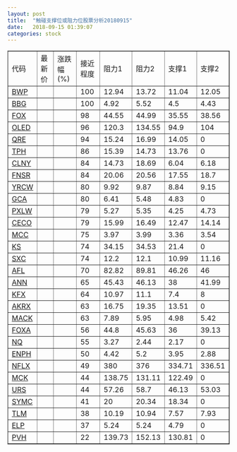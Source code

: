 ```yaml
---
layout: post
title:  "触碰支撑位或阻力位股票分析20180915"
date:   2018-09-15 01:39:07
categories: stock
---
```

<script type="text/javascript">
var stockList = []
stockList.push('gb_bwp');
stockList.push('gb_bbg');
stockList.push('gb_fox');
stockList.push('gb_oled');
stockList.push('gb_qre');
stockList.push('gb_tph');
stockList.push('gb_clny');
stockList.push('gb_fnsr');
stockList.push('gb_yrcw');
stockList.push('gb_gca');
stockList.push('gb_pxlw');
stockList.push('gb_ceco');
stockList.push('gb_mcc');
stockList.push('gb_ks');
stockList.push('gb_sxc');
stockList.push('gb_afl');
stockList.push('gb_ann');
stockList.push('gb_kfx');
stockList.push('gb_akrx');
stockList.push('gb_mack');
stockList.push('gb_foxa');
stockList.push('gb_nq');
stockList.push('gb_enph');
stockList.push('gb_nflx');
stockList.push('gb_mck');
stockList.push('gb_urs');
stockList.push('gb_symc');
stockList.push('gb_tlm');
stockList.push('gb_elp');
stockList.push('gb_pvh');
</script>
<table border="1">
 <tr>
 <td>代码</td>
 <td>最新价</td>
 <td>涨跌幅(%)</td>
 <td>接近程度</td>
 <td>阻力1</td>
 <td>阻力2</td>
 <td>支撑1</td>
 <td>支撑2</td>
</tr>
  <tr id="bwp" class="green">
  <td><a href="http://stock.finance.sina.com.cn/usstock/quotes/BWP.html" target="_blank">BWP</a></td><td></td><td></td><td>100</td><td>12.94</td><td>13.72</td><td>11.04</td><td>12.05</td></tr>
  <tr id="bbg" class="red">
  <td><a href="http://stock.finance.sina.com.cn/usstock/quotes/BBG.html" target="_blank">BBG</a></td><td></td><td></td><td>100</td><td>4.92</td><td>5.52</td><td>4.5</td><td>4.43</td></tr>
  <tr id="fox" class="red">
  <td><a href="http://stock.finance.sina.com.cn/usstock/quotes/FOX.html" target="_blank">FOX</a></td><td></td><td></td><td>98</td><td>44.55</td><td>44.99</td><td>35.55</td><td>38.56</td></tr>
  <tr id="oled" class="red">
  <td><a href="http://stock.finance.sina.com.cn/usstock/quotes/OLED.html" target="_blank">OLED</a></td><td></td><td></td><td>96</td><td>120.3</td><td>134.55</td><td>94.9</td><td>104</td></tr>
  <tr id="qre" class="red">
  <td><a href="http://stock.finance.sina.com.cn/usstock/quotes/QRE.html" target="_blank">QRE</a></td><td></td><td></td><td>94</td><td>15.24</td><td>16.99</td><td>14.05</td><td>0</td></tr>
  <tr id="tph" class="green">
  <td><a href="http://stock.finance.sina.com.cn/usstock/quotes/TPH.html" target="_blank">TPH</a></td><td></td><td></td><td>86</td><td>15.39</td><td>14.73</td><td>13.76</td><td>0</td></tr>
  <tr id="clny" class="green">
  <td><a href="http://stock.finance.sina.com.cn/usstock/quotes/CLNY.html" target="_blank">CLNY</a></td><td></td><td></td><td>84</td><td>14.73</td><td>18.69</td><td>6.04</td><td>6.18</td></tr>
  <tr id="fnsr" class="green">
  <td><a href="http://stock.finance.sina.com.cn/usstock/quotes/FNSR.html" target="_blank">FNSR</a></td><td></td><td></td><td>84</td><td>20.06</td><td>20.56</td><td>17.55</td><td>18.7</td></tr>
  <tr id="yrcw" class="red">
  <td><a href="http://stock.finance.sina.com.cn/usstock/quotes/YRCW.html" target="_blank">YRCW</a></td><td></td><td></td><td>80</td><td>9.92</td><td>9.87</td><td>8.84</td><td>9.15</td></tr>
  <tr id="gca" class="green">
  <td><a href="http://stock.finance.sina.com.cn/usstock/quotes/GCA.html" target="_blank">GCA</a></td><td></td><td></td><td>80</td><td>6.41</td><td>5.48</td><td>4.83</td><td>0</td></tr>
  <tr id="pxlw" class="green">
  <td><a href="http://stock.finance.sina.com.cn/usstock/quotes/PXLW.html" target="_blank">PXLW</a></td><td></td><td></td><td>79</td><td>5.27</td><td>5.35</td><td>4.25</td><td>4.73</td></tr>
  <tr id="ceco" class="green">
  <td><a href="http://stock.finance.sina.com.cn/usstock/quotes/CECO.html" target="_blank">CECO</a></td><td></td><td></td><td>79</td><td>15.99</td><td>16.49</td><td>12.47</td><td>14.14</td></tr>
  <tr id="mcc" class="red">
  <td><a href="http://stock.finance.sina.com.cn/usstock/quotes/MCC.html" target="_blank">MCC</a></td><td></td><td></td><td>75</td><td>3.97</td><td>3.99</td><td>3.36</td><td>3.54</td></tr>
  <tr id="ks" class="red">
  <td><a href="http://stock.finance.sina.com.cn/usstock/quotes/KS.html" target="_blank">KS</a></td><td></td><td></td><td>74</td><td>34.15</td><td>34.53</td><td>21.4</td><td>0</td></tr>
  <tr id="sxc" class="green">
  <td><a href="http://stock.finance.sina.com.cn/usstock/quotes/SXC.html" target="_blank">SXC</a></td><td></td><td></td><td>74</td><td>12.2</td><td>12.1</td><td>10.99</td><td>11.16</td></tr>
  <tr id="afl" class="green">
  <td><a href="http://stock.finance.sina.com.cn/usstock/quotes/AFL.html" target="_blank">AFL</a></td><td></td><td></td><td>70</td><td>82.82</td><td>89.81</td><td>46.26</td><td>46</td></tr>
  <tr id="ann" class="red">
  <td><a href="http://stock.finance.sina.com.cn/usstock/quotes/ANN.html" target="_blank">ANN</a></td><td></td><td></td><td>65</td><td>45.43</td><td>46.13</td><td>38</td><td>41.99</td></tr>
  <tr id="kfx" class="green">
  <td><a href="http://stock.finance.sina.com.cn/usstock/quotes/KFX.html" target="_blank">KFX</a></td><td></td><td></td><td>64</td><td>10.97</td><td>11.1</td><td>7.4</td><td>8</td></tr>
  <tr id="akrx" class="green">
  <td><a href="http://stock.finance.sina.com.cn/usstock/quotes/AKRX.html" target="_blank">AKRX</a></td><td></td><td></td><td>63</td><td>16.75</td><td>19.35</td><td>13.51</td><td>0</td></tr>
  <tr id="mack" class="green">
  <td><a href="http://stock.finance.sina.com.cn/usstock/quotes/MACK.html" target="_blank">MACK</a></td><td></td><td></td><td>63</td><td>7.89</td><td>5.95</td><td>4.98</td><td>5.42</td></tr>
  <tr id="foxa" class="green">
  <td><a href="http://stock.finance.sina.com.cn/usstock/quotes/FOXA.html" target="_blank">FOXA</a></td><td></td><td></td><td>56</td><td>44.8</td><td>45.63</td><td>36</td><td>39.13</td></tr>
  <tr id="nq" class="green">
  <td><a href="http://stock.finance.sina.com.cn/usstock/quotes/NQ.html" target="_blank">NQ</a></td><td></td><td></td><td>55</td><td>3.27</td><td>2.44</td><td>2.17</td><td>0</td></tr>
  <tr id="enph" class="green">
  <td><a href="http://stock.finance.sina.com.cn/usstock/quotes/ENPH.html" target="_blank">ENPH</a></td><td></td><td></td><td>50</td><td>4.42</td><td>5.2</td><td>3.95</td><td>2.88</td></tr>
  <tr id="nflx" class="red">
  <td><a href="http://stock.finance.sina.com.cn/usstock/quotes/NFLX.html" target="_blank">NFLX</a></td><td></td><td></td><td>49</td><td>380</td><td>376</td><td>334.71</td><td>336.51</td></tr>
  <tr id="mck" class="red">
  <td><a href="http://stock.finance.sina.com.cn/usstock/quotes/MCK.html" target="_blank">MCK</a></td><td></td><td></td><td>44</td><td>138.75</td><td>131.11</td><td>122.49</td><td>0</td></tr>
  <tr id="urs" class="green">
  <td><a href="http://stock.finance.sina.com.cn/usstock/quotes/URS.html" target="_blank">URS</a></td><td></td><td></td><td>44</td><td>57.26</td><td>58.7</td><td>46.13</td><td>53.03</td></tr>
  <tr id="symc" class="green">
  <td><a href="http://stock.finance.sina.com.cn/usstock/quotes/SYMC.html" target="_blank">SYMC</a></td><td></td><td></td><td>41</td><td>20</td><td>20.34</td><td>18.34</td><td>0</td></tr>
  <tr id="tlm" class="green">
  <td><a href="http://stock.finance.sina.com.cn/usstock/quotes/TLM.html" target="_blank">TLM</a></td><td></td><td></td><td>38</td><td>10.19</td><td>10.94</td><td>7.57</td><td>7.93</td></tr>
  <tr id="elp" class="green">
  <td><a href="http://stock.finance.sina.com.cn/usstock/quotes/ELP.html" target="_blank">ELP</a></td><td></td><td></td><td>37</td><td>5.24</td><td>5.24</td><td>4.79</td><td>0</td></tr>
  <tr id="pvh" class="red">
  <td><a href="http://stock.finance.sina.com.cn/usstock/quotes/PVH.html" target="_blank">PVH</a></td><td></td><td></td><td>22</td><td>139.73</td><td>152.13</td><td>130.81</td><td>0</td></tr>
</table>
